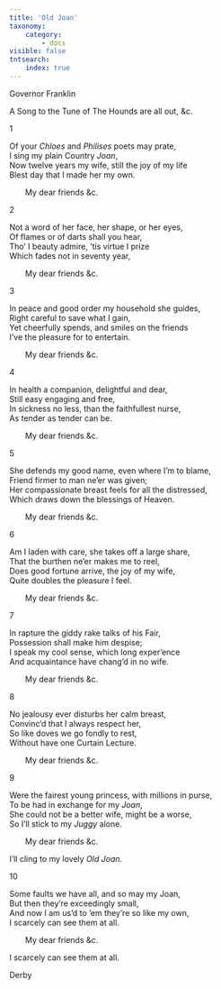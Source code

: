 ```yaml
---
title: 'Old Joan'
taxonomy:
    category:
        - docs
visible: false
tntsearch:
    index: true
---
```


<div class="author">Governor Franklin</div>

<span class="title">A Song to the Tune of The Hounds are all out, &c.</span>

1

Of your *Chloes* and *Philises* poets may prate,  
I sing my plain Country *Joan*,  
Now twelve years my wife, still the joy of my life  
Blest day that I made her my own.  

&emsp;&emsp;My dear friends &c.

2

Not a word of her face, her shape, or her eyes,  
Of flames or of darts shall you hear,  
Tho’ I beauty admire, ’tis virtue I prize  
Which fades not in seventy year,  

&emsp;&emsp;My dear friends &c.

3

In peace and good order my household she guides,  
Right careful to save what I gain,  
Yet cheerfully spends, and smiles on the friends  
I’ve the pleasure for to entertain.  

&emsp;&emsp;My dear friends &c.

4

In health a companion, delightful and dear,  
Still easy engaging and free,  
In sickness no less, than the faithfullest nurse,  
As tender as tender can be.  

&emsp;&emsp;My dear friends &c.

5

She defends my good name, even where I’m to blame,  
Friend firmer to man ne’er was given;  
Her compassionate breast feels for all the distressed,  
Which draws down the blessings of Heaven.  

&emsp;&emsp;My dear friends &c.

6

Am I laden with care, she takes off a large share,  
That the burthen ne’er makes me to reel,  
Does good fortune arrive, the joy of my wife,  
Quite doubles the pleasure I feel.  

&emsp;&emsp;My dear friends &c.

7  

In rapture the giddy rake talks of his Fair,  
Possession shall make him despise;  
I speak my cool sense, which long exper’ence  
And acquaintance have chang’d in no wife.  

&emsp;&emsp;My dear friends &c.

8

No jealousy ever disturbs her calm breast,  
Convinc’d that I always respect her,  
So like doves we go fondly to rest,  
Without have one Curtain Lecture.  

&emsp;&emsp;My dear friends &c.

9

Were the fairest young princess, with millions in purse,  
To be had in exchange for my *Joan*,  
She could not be a better wife, might be a worse,  
So I’ll stick to my *Juggy* alone.  

&emsp;&emsp;My dear friends &c.  

I’ll cling to my lovely *Old Joan*.

10

Some faults we have all, and so may my Joan,  
But then they’re exceedingly small,  
And now I am us’d to ’em they’re so like my own,  
I scarcely can see them at all.  

&emsp;&emsp;My dear friends &c.  

I scarcely can see them at all.

Derby

